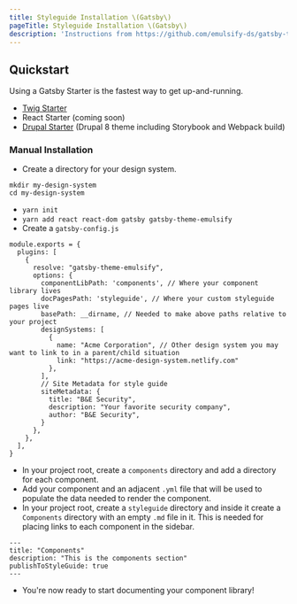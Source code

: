 ```yaml
---
title: Styleguide Installation \(Gatsby\)
pageTitle: Styleguide Installation \(Gatsby\)
description: 'Instructions from https://github.com/emulsify-ds/gatsby-theme-emulsify'
---
```


## Quickstart

Using a Gatsby Starter is the fastest way to get up-and-running.

* [Twig Starter](https://github.com/fourkitchens/gatsby-starter-emulsify-twig)
* React Starter \(coming soon\)
* [Drupal Starter](https://github.com/fourkitchens/gatsby-starter-emulsify-drupal) \(Drupal 8 theme including Storybook and Webpack build\)

### **Manual Installation**

* Create a directory for your design system.

```text
mkdir my-design-system
cd my-design-system
```

* `yarn init`
* `yarn add react react-dom gatsby gatsby-theme-emulsify`
* Create a `gatsby-config.js`

```text
module.exports = {
  plugins: [
    {
      resolve: "gatsby-theme-emulsify",
      options: {
        componentLibPath: 'components', // Where your component library lives
        docPagesPath: 'styleguide', // Where your custom styleguide pages live
        basePath: __dirname, // Needed to make above paths relative to your project
        designSystems: [
          {
            name: "Acme Corporation", // Other design system you may want to link to in a parent/child situation
            link: "https://acme-design-system.netlify.com"
          },
        ],
        // Site Metadata for style guide
        siteMetadata: {
          title: "B&E Security",
          description: "Your favorite security company",
          author: "B&E Security",
        }
      },
    },
  ],
}
```

* In your project root, create a `components` directory and add a directory for each component.
* Add your component and an adjacent `.yml` file that will be used to populate the data needed to render the component.
* In your project root, create a `styleguide` directory and inside it create a `Components` directory with an empty `.md` file in it. This is needed for placing links to each component in the sidebar.

```text
---
title: "Components"
description: "This is the components section"
publishToStyleGuide: true
---
```

* You're now ready to start documenting your component library!
